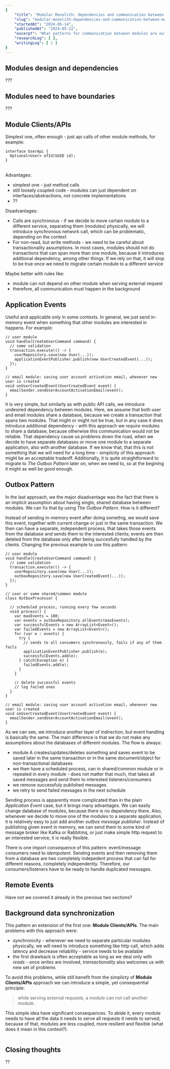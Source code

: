 ```yaml
---
{
    "title": "Modular Monolith: dependencies and communication between Modules",
    "slug": "modular-monolith-dependencies-and-communication-between-modules",
    "startedAt": "2024-05-14",
    "publishedAt": "2024-05-22",
    "excerpt": "What patterns for communication between modules are out there and how their choice and degree of usage depends on the dependencies between modules, therefore modules design.",
    "researchLog": [ ],
    "writingLog": [ 1 ]
}
---
```

## Modules design and dependencies
???

## Modules need to have boundaries
???

## Module Clients/APIs
Simplest one, often enough - just api calls of other module methods, for example:
```
interface UserApi {
  Optional<User> ofId(UUID id);
}
```

\
Advantages:
* simplest one - just method calls
* still loosely coupled code - modules can just dependent on interfaces/abstractions, not concrete implementations
* ??

Disadvantages:
* Calls are synchronous - if we decide to move certain module to a different service, separating them (modules) physically, we will introduce synchronous network call, which can be problematic, depending on the context
* For non-read, but write methods - we need to be careful about transactionality assumptions. In most cases, modules should not do transactions that can span more than one module, because it introduces additional dependency, among other things. If we rely on that, it will stop to be true once we need to migrate certain module to a different service

Maybe better with rules like:
* module can not depend on other module when serving external request
* therefore, all communication must happen in the background

## Application Events

Useful and applicable only in some contexts. In general, we just send in-memory event when something that other modules are interested in happens. For example:
```
// user module
void handle(CreateUserCommand command) {
  // some validation
  transaction.execute(() -> {
    userRepository.save(new User(...));
    applicationEventPublisher.publish(new UserCreatedEvent(...));
  });
}

// email module: saving user account activation email, whenever new user is created
void onUserCreatedEvent(UserCreatedEvent event) {
  emailSender.sendUserAccountActivationEmail(event);
}
```

It is very simple, but similarly as with public API calls, we introduce undesired dependency between modules.
Here, we assume that both user and email modules share a database, because we create a transaction that spans two modules. That might or might not be true, but in any case it does introduce additional dependency - with this approach we *require* modules to share a database, because otherwise this communication would not be reliable. That dependency cause us problems down the road, when we decide to have separate databases or move one module to a separate application, also with another database. If we know that, that this is not something that we will need for a long time - simplicity of this approach might be an acceptable tradeoff. Additionally, it is quite straightforward to migrate to *The Outbox Pattern* later on, when we need to, so at the begining it might as well be good enough.

## Outbox Pattern

In the last approach, we the major disadvantage was the fact that there is an implicit assumption about having single, shared database between modules. We can fix that by using *The Outbox Pattern*. How is it different?

Instead of sending in-memory event after doing somethig, we would save this event, together with current change or just in the same transaction. We then can have a separate, independent process, that takes those events from the database and sends them to the interested clients; events are then deleted from the database only after being succesfully handled by the clients. Changing the previous example to use this pattern:
```
// user module
void handle(CreateUserCommand command) {
  // some validation
  transaction.execute(() -> {
    userRepository.save(new User(...));
    outboxRepository.save(new UserCreatedEvent(...));
  });
}

// user or some shared/common module
class OutboxProcessor {

  // scheduled process, running every few seconds
  void process() {
    var maxEvents = 100;
    var events = outboxRepository.allEvents(maxEvents);
    var successfulEvents = new ArrayList<Event>();
    var failedEvents = new ArrayList<Event>();
    for (var e : events) {
      try {
        // sends to all consumers synchronously, fails if any of them fails
        applicationEventPublisher.publish(e);
        successfulEvents.add(e);
      } catch(Exception e) {
        failedEvents.add(e);
      }
    }
    
    // delete successful events
    // log failed ones
  }
}

// email module: saving user account activation email, whenever new user is created
void onUserCreatedEvent(UserCreatedEvent event) {
  emailSender.sendUserAccountActivationEmail(event);
}
```

As we can see, we introduce another layer of indirection, but event handling is basically the same. The main difference is that we do not make any assumptions about the databases of different modules. The flow is always:
* module A creates/updates/deletes something and saves event to be saved later in the same transaction or in the same document/object for non-transactional databases
* we then have a scheduled process, can in shared/common module or in repeated in every module - does not matter that much, that takes all saved messages and send them to interested listeners/consumers
* we remove successfuly published messages
* we retry to send failed messages in the next schedule

Sending process is apparently more complicated than in the plain *Application Event* case, but it brings many advantages. We can easily change database of modules, because there is no dependency there. Also, whenever we decide to move one of the modules to a separate application, it is relatively easy to just add another *outbox message publisher*. Instead of publishing given event in memory, we can send them to some kind of message broker like Kafka or Rabbitmq, or just make simple http request to an interested service; it is really flexible. 

There is one import consequence of this pattern: event/message consumers need to *idempotent*. Sending events and then removing them from a database are two completely indepedent process that can fail for different reasons, completely independently. Therefore, our consumers/listeners have to be ready to handle duplicated messages.

## Remote Events

Have not we covered it already in the previous two sections?

## Background data synchronization

This pattern an extension of the first one: **Module Clients/APIs**. The main problems with this approach were:
* synchronicity - whenever we need to separate particular modules physically, we will need to introduce something like http call, which adds latency and decrease reliability - service needs to be available
* the first drawback is often acceptable as long as we deal only with *reads* - once *writes* are involved, *transactionality* also welcomes us with new set of problems


To avoid this problems, while still benefit from the simplicty of **Module Clients/APIs** approach we can introduce a simple, yet consequential principle: 
> while serving external requests, a module can not call another module.


This simple idea have significant consequences. To abide it, every module needs to have all the data it needs to serve all requests it needs to served; because of that, modules are less coupled, more resilient and flexible (what does it mean in this context?).
```

```

## Closing thoughts
??